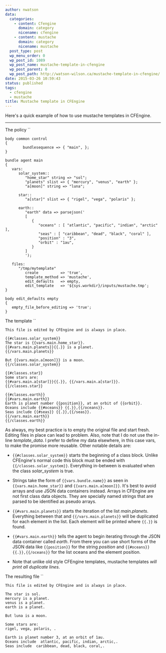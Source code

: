 ```yaml
---
author: nwatson
data:
  categories:
    - content: Cfengine
      domain: category
      nicename: cfengine
    - content: mustache
      domain: category
      nicename: mustache
  post_type: post
  wp_menu_order: 0
  wp_post_id: 1089
  wp_post_name: mustache-template-in-cfengine
  wp_post_parent: 0
  wp_post_path: http://watson-wilson.ca/mustache-template-in-cfengine/
date: 2015-03-26 10:59:43
status: published
tags:
  - cfengine
  - mustache
title: Mustache template in CFEngine
---
```



Here's a quick example of how to use mustache templates in CFEngine.

---

The policy ``

    body common control
    {
            bundlesequence => { "main", };
    }
    
    bundle agent main
    {
       vars:
          solar_system::
             "home_star" string => "sol";
             "planets" slist => { "mercury", "venus", "earth" };
             "a[moon]" string => "luna";
    
          star::
             "a[star]" slist => { "rigel", "vega", "polaris" };
    
          earth::
             "earth" data => parsejson('
             [
                { 
                   "oceans" : [ "atlantic", "pacific", "indian", "arctic" ],
                   "seas" : [ "caribbean", "dead", "black", "coral" ],
                   "position" : "3",
                   "orbit" : "1au",
                }
             ]
             ');
             
       files:
          "/tmp/mytemplate"
             create          => 'true',
             template_method => 'mustache',
             edit_defaults   => empty,
             edit_template   => '${sys.workdir}/inputs/mustache.tmp';
    }
    
    body edit_defaults empty
    {
       empty_file_before_editing => 'true';
    }

The template ``

    This file is edited by CFEngine and is always in place.
    
    {{#classes.solar_system}}
    The star is {{vars.main.home_star}}.
    {{#vars.main.planets}}{{.}} is a planet.
    {{/vars.main.planets}}
    
    But {{vars.main.a[moon]}} is a moon.
    {{/classes.solar_system}}
    
    {{#classes.star}}
    Some stars are:
    {{#vars.main.a[star]}}{{.}}, {{/vars.main.a[star]}}.
    {{/classes.star}}
    
    {{#classes.earth}}
    {{#vars.main.earth}}
    Earth is planet number {{position}}, at an orbit of {{orbit}}.
    Oceans include {{#oceans}} {{.}},{{/oceans}}.
    Seas include {{#seas}} {{.}},{{/seas}}.
    {{/vars.main.earth}}
    {{/classes.earth}}

As always, my best practice is to empty the original file and start
fresh. Editing files in place can lead to problem. Also, note that I do
not use the in-line *template_data*. I prefer to define my data
elsewhere, in this case vars, to make the promise more reusable. Other
notable details are:

  * `{{#classes.solar_system}}` starts the beginning of a class block.
    Unlike CFEngine's normal code this block must be ended with `{{/classes.solar_system}}`.
    Everything in-between is evaluated when the class *solar_system* is
    true.

  * Strings take the form of `{{vars.bundle.name}}` as seen in `{{vars.main.home_star}}`
    and `{{vars.main.a[moon]}}`. It's best to avoid arrays and use JSON
    data containers instead. Arrays in CFEngine are not first class
    data objects. They are specially named strings that are parsed to
    be identified as pseudo arrays.

  * `{{#vars.main.planets}}` starts the iteration of the list *main.planets*.
    Everything between that and `{{/vars.main.planets}}` will be
    duplicated for each element in the list. Each element will be
    printed where `{{.}}` is found.

  * `{{#vars.main.earth}}` tells the agent to begin iterating through
    the JSON data container called *earth*. From there you can use
    short forms of the JSON data like `{{position}}` for the string *position*
    and `{{#oceans}} {{.}},{{/oceans}}` for the list oceans and the
    element position.

  * Note that unlike old style CFEngine templates, mustache templates *will
    print all duplicate lines*.

The resulting file ``

    This file is edited by CFEngine and is always in place.
    
    The star is sol.
    mercury is a planet.
    venus is a planet.
    earth is a planet.
    
    But luna is a moon.
    
    Some stars are:
    rigel, vega, polaris, .
    
    Earth is planet number 3, at an orbit of 1au.
    Oceans include  atlantic, pacific, indian, arctic,.
    Seas include  caribbean, dead, black, coral,.

